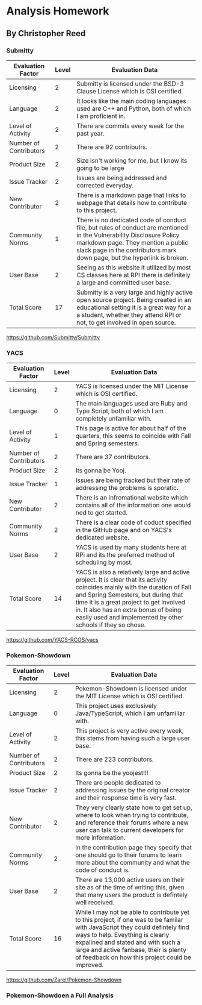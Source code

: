 # Analysis Homework
## By Christopher Reed

### Submitty

| Evaluation Factor      | Level | Evaluation Data                                                                                     |
|------------------------|-------|-----------------------------------------------------------------------------------------------------|
| Licensing              | 2 | Submitty is licensed under the BSD-3 Clause License which is OSI certified. |
| Language               | 2 | It looks like the main coding languages used are C++ and Python, both of which I am proficient in. |
| Level of Activity      | 2 | There are commits every week for the past year. |
| Number of Contributors | 2 | There are 92 contributrs. |
| Product Size           | 2 | Size isn't working for me, but I know its going to be large |
| Issue Tracker          | 2 | Issues are being addressed and corrected everyday. |
| New Contributor        | 2 | There is a markdown page that links to webpage that details how to contribute to this project. |
| Community Norms        | 1 | There is no dedicated code of conduct file, but rules of conduct are mentioned in the Vulnerability Disclosure Policy markdown page.  They mention a public slack page in the contributors mark down page, but the hyperlink is broken. |
| User Base              | 2 | Seeing as this website it utilized by most CS classes here at RPI there is definitely a large and committed user base. |
| Total Score            | 17 | Submitty is a very large and highly active open source project.  Being created in an educational setting it is a great way for a a student, whether they attend RPI or not, to get involved in open source. |

https://github.com/Submitty/Submitty

### YACS

| Evaluation Factor      | Level | Evaluation Data                                                                                     |
|------------------------|-------|-----------------------------------------------------------------------------------------------------|
| Licensing              | 2 | YACS is licensed under the MIT License which is OSI certified. |
| Language               | 0 | The main languages used are Ruby and Type Script, both of which I am completely unfamiliar with. 
| Level of Activity      | 1 | This page is active for about half of the quarters, this seems to coincide with Fall and Spring semesters. |
| Number of Contributors | 2 | There are 37 contributors. |
| Product Size           | 2 | Its gonna be Yooj. |
| Issue Tracker          | 1 | Issues are being tracked but their rate of addressing the problems is sporatic. |
| New Contributor        | 2 | There is an infromational website which contains all of the information one would ned to get started. |
| Community Norms        | 2 | There is a clear code of coduct specified in the GitHub page and on YACS's dedicated website. |
| User Base              | 2 | YACS is used by many students here at RPi and its the preferred method of scheduling by most. |
| Total Score            | 14 | YACS is also a relatively large and active project.  It is clear that its activity coincides mainly with the duration of Fall and Spring Semesters, but during that time it is a great project to get involved in.  It also has an extra bonus of being easily used and implemented by other schools if they so chose. |

https://github.com/YACS-RCOS/yacs

### Pokemon-Showdown

| Evaluation Factor      | Level | Evaluation Data                                                                                     |
|------------------------|-------|-----------------------------------------------------------------------------------------------------|
| Licensing              | 2 | Pokemon-Showdown is licensed under the MIT License which is OSI certified. |
| Language               | 0 | This project uses exclusively Java/TypeScript, which I am unfamiliar with. |
| Level of Activity      | 2 | This project is very active every week, this stems from having such a large user base.  |
| Number of Contributors | 2 | There are 223 contributors. |
| Product Size           | 2 | Its gonna be the yoojest!!! |
| Issue Tracker          | 2 | There are people dedicated to addressing issues by the original creator and their response time is very fast. |
| New Contributor        | 2 | They very clearly state how to get set up, where to look when trying to contribute, and reference their forums where a new user can talk to current developers for more information. |
| Community Norms        | 2 | In the contribution page they specify that one should go to their forums to learn more about the community and what the code of conduct is. |
| User Base              | 2 | There are 13,000 active users on their site as of the time of writing this, given that many users the product is defintely well received. |
| Total Score            | 16 | While I may not be able to contribute yet to this project, if one was to be familar with JavaScript they could defintely find ways to help.  Eveything is clearly expalined and stated and with such a large and active fanbase, their is plenty of feedback on how this project could be improved. |

https://github.com/Zarel/Pokemon-Showdown

### Pokemon-Showdoen a Full Analysis




